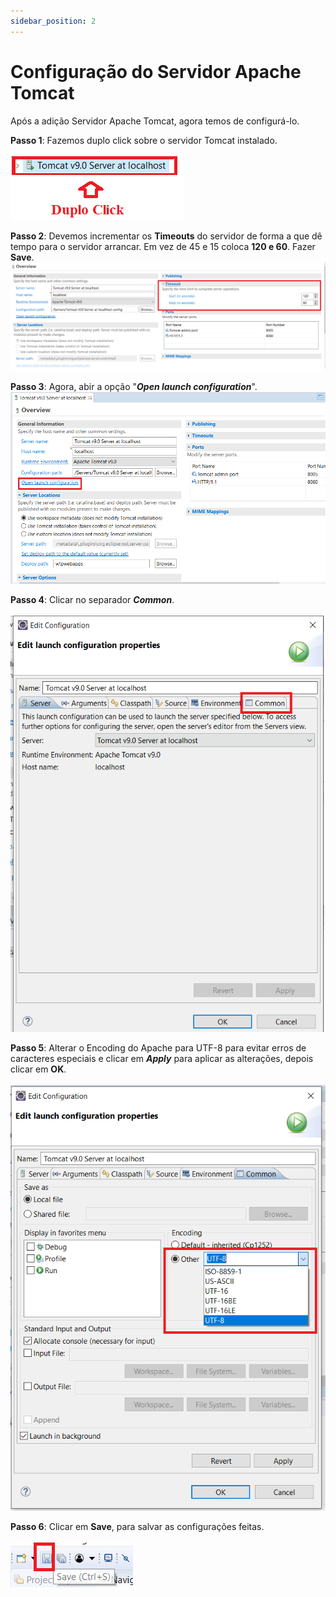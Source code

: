 ```yaml
---
sidebar_position: 2
---
```


# Configuração do Servidor Apache Tomcat

Após a adição Servidor Apache Tomcat, agora temos de configurá-lo.

**Passo 1**: Fazemos duplo click sobre o servidor Tomcat instalado.<br></br> 
![Servidor Tomcat](img/serverTomcat.png)

**Passo 2**: Devemos incrementar os **Timeouts** do servidor de forma a que dê tempo para o servidor arrancar. Em vez de 45 e 15 coloca **120 e 60**. Fazer **Save**.
![Configurar Timeouts](img/timeouts.png)

**Passo 3**: Agora, abir a opção "**_Open launch configuration_**".
![Open launch configuration](img/OpenLaunchConfig.png)

**Passo 4**: Clicar no separador **_Common_**. <br></br> 
![Common](img/common.png)

**Passo 5**:  Alterar o Encoding do Apache para UTF-8 para evitar erros de caracteres especiais e clicar em **_Apply_** para aplicar as alterações, depois clicar em **OK**.<br></br> 
![Alterar Encoding](img/editeEncoding.png)

**Passo 6**: Clicar em **Save**, para salvar as configurações feitas.<br></br> 
![Guardar todas as configurações](img/saveAllConfig.png)

